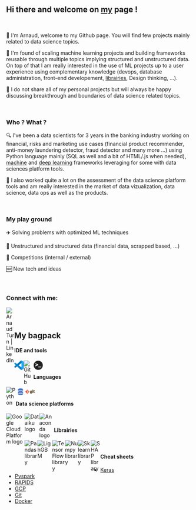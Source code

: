 ## Hi there and welcome on [my](https://github.com/ArnaudTurn/) page !

<br />

👋 I'm Arnaud, welcome to my Github page. You will find few projects mainly related to data science topics.

💎 I'm found of scaling machine learning projects and building frameworks reusable through multiple topics implying structured and unstructured data. On top of that I am really interested in the use of ML projects up to a user experience using complementary knowledge (devops, database administration, front-end developement, [librairies](https://python-telegram-bot.readthedocs.io/en/stable/), Design thinking, ...).

🔐 I do not share all of my personal projects but will always be happy discussing breakthrough and boundaries of data science related topics.

<br />

### Who ? What ? 

🔍 I've been a data scientists for 3 years in the banking industry working on financial, risks and marketing use cases (financial product recommender, anti-money laundering detector, fraud detector and many more ...) using Python language mainly (SQL as well and a bit of HTML/.js when needed), [machine](https://lightgbm.readthedocs.io/en/latest/) and [deep learning](https://keras.io/) frameworks leveraging for some with data sciences platform tools.

🤩 I also worked quite a lot on the assessment of the data science platform tools and am really interested in the market of data vizualization, data science, data ops as well as the products.

<br />

### My play ground
✈️ Solving problems with optimized ML techniques 

🥅 Unstructured and structured data (financial data, scrapped based, ...)

🤖 Competitions (internal / external) 

🆕 New tech and ideas

####
<br />

### Connect with me:

[<img align="left" alt="ArnaudTurn | LinkedIn" width="22px" src="https://cdn-icons-png.flaticon.com/512/174/174857.png" />][linkedin]

<br />

<br />

## My bagpack

#### IDE and tools

<img align="left" alt="Visual Studio Code" width="26px" src="https://raw.githubusercontent.com/github/explore/80688e429a7d4ef2fca1e82350fe8e3517d3494d/topics/visual-studio-code/visual-studio-code.png" />
<img align="left" alt="GitHub" width="26px" src="https://camo.githubusercontent.com/ac28190b3bdb446d46b2760854ecec42927bd2ae802d0729c6b0e72449b56082/68747470733a2f2f6769746875622e6769746875626173736574732e636f6d2f696d616765732f6d6f64756c65732f6c6f676f735f706167652f4769744875622d4d61726b2e706e67" />
<img align="left" alt="Terminal" width="26px" src="https://raw.githubusercontent.com/github/explore/80688e429a7d4ef2fca1e82350fe8e3517d3494d/topics/terminal/terminal.png" />

<br />

#### Languages

<img align="left" alt="Python" width="26px" src="https://camo.githubusercontent.com/8f7b3fb40e2b05078d94187e1ea3e664e05ff33b3b643835d5759e2ade35515d/68747470733a2f2f75706c6f61642e77696b696d656469612e6f72672f77696b6970656469612f636f6d6d6f6e732f7468756d622f632f63332f507974686f6e2d6c6f676f2d6e6f746578742e7376672f3230343870782d507974686f6e2d6c6f676f2d6e6f746578742e7376672e706e67" />
<img align="left" alt="SQL" width="26px" src="https://raw.githubusercontent.com/github/explore/80688e429a7d4ef2fca1e82350fe8e3517d3494d/topics/sql/sql.png" />
<img align="left" alt="Git" width="26px" src="https://raw.githubusercontent.com/github/explore/80688e429a7d4ef2fca1e82350fe8e3517d3494d/topics/git/git.png" />

<br />

#### Data science platforms

<img align="left" alt="Google Cloud Platform logo" width="50px" src="https://camo.githubusercontent.com/b6d84bb91a75593cec44376f417bacdbd03a49ab66245072a21b2f57aa1318fc/68747470733a2f2f69742e776973632e6564752f77702d636f6e74656e742f75706c6f6164732f476f6f676c652d436c6f75642d506c6174666f726d2d393030783430302d312e6a7067" />
<img align="left" alt="Dataiku logo" width="40px" src="https://upload.wikimedia.org/wikipedia/en/9/91/Dataiku_logo.png" />
<img align="left" alt="Anaconda logo" width="40px" src="https://mrmint.fr/wp-content/uploads/2017/09/anaconda_logo.png" />

<br />

#### Librairies

<img align="left" alt="Pandas library" width="35px" src="https://cdn.filestackcontent.com/GgTFAbNTtiA09pWpwLAz" />
<img align="left" alt="LighGBM" width="40px" src="https://camo.githubusercontent.com/afde7acfba57bd3d92d272909c639c0eca37759f3df18fb5a59cabc622936721/68747470733a2f2f6c6967687467626d2e72656164746865646f63732e696f2f656e2f6c61746573742f5f696d616765732f4c6967687447424d5f6c6f676f5f626c61636b5f746578742e737667" />
<img align="left" alt="TensorFlow library" width="35px" src="https://www.gstatic.com/devrel-devsite/prod/v583c167abdd1a21bfbd770256d119796fdffc0b7177f088bca68fc6b48429661/tensorflow/images/logo.png" />
<img align="left" alt="Numpy library" width="35px" src="https://camo.githubusercontent.com/674a7a2b39004e36aebabc1473ada1183d0f394bfe3f97ca52ec66a23854fcf4/68747470733a2f2f75706c6f61642e77696b696d656469612e6f72672f77696b6970656469612f636f6d6d6f6e732f7468756d622f332f33312f4e756d50795f6c6f676f5f323032302e7376672f36343070782d4e756d50795f6c6f676f5f323032302e7376672e706e67" />
<img align="left" alt="Sklearn library" width="35px" src="https://camo.githubusercontent.com/476da1f6b132a5c4d8f9126f65679ec994ef7521db13e13ef3aefa846c7bbc75/68747470733a2f2f75706c6f61642e77696b696d656469612e6f72672f77696b6970656469612f636f6d6d6f6e732f7468756d622f302f30352f5363696b69745f6c6561726e5f6c6f676f5f736d616c6c2e7376672f3132303070782d5363696b69745f6c6561726e5f6c6f676f5f736d616c6c2e7376672e706e67" />
<img align="left" alt="SHAP library" width="26px" src="https://camo.githubusercontent.com/8ac311c27c3556e9366f04c252b4056b8b453d12489324ba0e9b05e27d616a4a/68747470733a2f2f6c68332e676f6f676c6575736572636f6e74656e742e636f6d2f36434a68335a4936496d336c664a7355327a4a6c714a7765614d447148496a4247306356614d465f4b684952583430424a663334774f4149633455526542776d4b4a5758556f66596739624655413d77313932302d68393635" />


<br />

#### Cheat sheets

* [Keras](https://res.cloudinary.com/dyd911kmh/image/upload/f_auto,q_auto:best/v1625839502/Keras_Cheat_Sheet-_Neural_Networks_in_Python_tjhi1q.png)
* [Pyspark](https://www.edureka.co/blog/wp-content/uploads/2018/10/PySpark_CheatSheet-1.png)
* [RAPIDS](https://rapids.ai/assets/files/cheatsheet.pdf)
* [GCP](https://miro.medium.com/max/10800/1*sph0ts7XHl2XHIkD0GWlSA.png)
* [Git](https://raw.githubusercontent.com/hbons/git-cheat-sheet/master/preview.png)
* [Docker](https://extremeautomation.io/img/cheatsheets/cheat_sheet_docker_page_1.png)


<br />


[linkedin]: https://www.linkedin.com/in/arnaud-tauveron/
